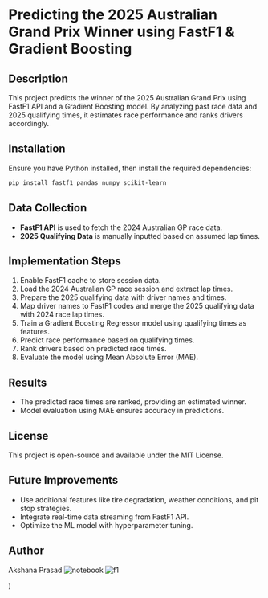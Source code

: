 # Predicting the 2025 Australian Grand Prix Winner using FastF1 & Gradient Boosting

## Description
This project predicts the winner of the 2025 Australian Grand Prix using FastF1 API and a Gradient Boosting model. By analyzing past race data and 2025 qualifying times, it estimates race performance and ranks drivers accordingly.

## Installation
Ensure you have Python installed, then install the required dependencies:
```bash
pip install fastf1 pandas numpy scikit-learn
```

## Data Collection
- **FastF1 API** is used to fetch the 2024 Australian GP race data.
- **2025 Qualifying Data** is manually inputted based on assumed lap times.

## Implementation Steps
1. Enable FastF1 cache to store session data.
2. Load the 2024 Australian GP race session and extract lap times.
3. Prepare the 2025 qualifying data with driver names and times.
4. Map driver names to FastF1 codes and merge the 2025 qualifying data with 2024 race lap times.
5. Train a Gradient Boosting Regressor model using qualifying times as features.
6. Predict race performance based on qualifying times.
7. Rank drivers based on predicted race times.
8. Evaluate the model using Mean Absolute Error (MAE).

## Results
- The predicted race times are ranked, providing an estimated winner.
- Model evaluation using MAE ensures accuracy in predictions.

## License
This project is open-source and available under the MIT License.

## Future Improvements
- Use additional features like tire degradation, weather conditions, and pit stop strategies.
- Integrate real-time data streaming from FastF1 API.
- Optimize the ML model with hyperparameter tuning.

## Author
Akshana Prasad
![notebook](https://github.com/user-attachments/assets/2d9dfaeb-e763-4143-b057-d1ba396b167c)
![f1](https://github.com/user-attachments/assets/e6663237-a2e6-421b-abb7-66678a977337)

)


